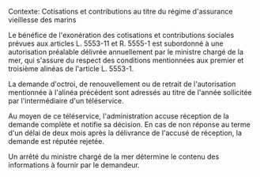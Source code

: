 Contexte: Cotisations et contributions au titre du régime d'assurance vieillesse des marins

Le bénéfice de l'exonération des cotisations et contributions sociales prévues aux articles L. 5553-11 et R. 5555-1 est subordonné à une autorisation préalable délivrée annuellement par le ministre chargé de la mer, qui s'assure du respect des conditions mentionnées aux premier et troisième alinéas de l'article L. 5553-1.

La demande d'octroi, de renouvellement ou de retrait de l'autorisation mentionnée à l'alinéa précédent sont adressés au titre de l'année sollicitée par l'intermédiaire d'un téléservice.

Au moyen de ce téléservice, l'administration accuse réception de la demande complète et notifie sa décision. En cas de non réponse au terme d'un délai de deux mois après la délivrance de l'accusé de réception, la demande est réputée rejetée.

Un arrêté du ministre chargé de la mer détermine le contenu des informations à fournir par le demandeur.